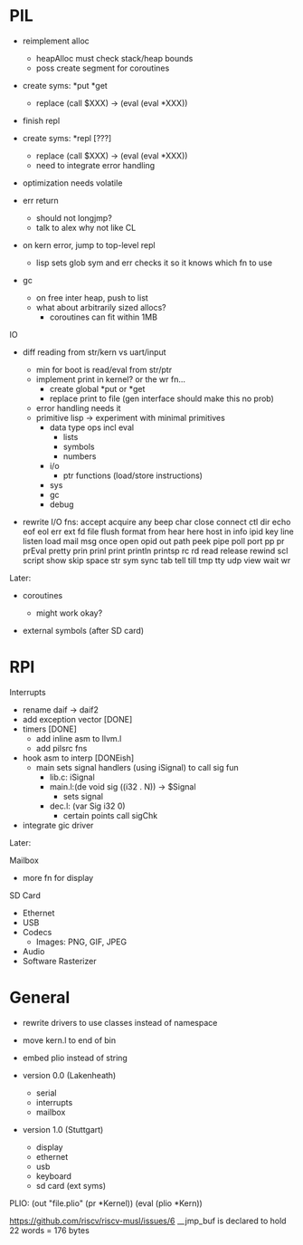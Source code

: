 PIL
===

* reimplement alloc
  * heapAlloc must check stack/heap bounds
  * poss create segment for coroutines
* create syms: *put *get
  * replace (call $XXX) -> (eval (eval *XXX))
* finish repl
* create syms: *repl [???]
  * replace (call $XXX) -> (eval (eval *XXX))
  * need to integrate error handling
* optimization needs volatile
  
* err return
  * should not longjmp?
  * talk to alex why not like CL
* on kern error, jump to top-level repl
  * lisp sets glob sym and err checks it
    so it knows which fn to use

* gc
  * on free inter heap, push to list
  * what about arbitrarily sized allocs?
    * coroutines can fit within 1MB

IO

* diff reading from str/kern vs uart/input
  * min for boot is read/eval from str/ptr
  * implement print in kernel? or the wr fn...
    * create global *put or *get
    * replace print to file (gen interface should make this no prob)
  * error handling needs it
  * primitive lisp -> experiment with minimal primitives
    * data type ops incl eval
      * lists
      * symbols
      * numbers
    * i/o
      * ptr functions (load/store instructions)
    * sys
    * gc
    * debug
  
* rewrite I/O fns:
  accept acquire any beep char close connect ctl dir echo eof eol err ext fd file flush format from hear here host in info ipid key line listen load mail msg once open opid out path peek pipe poll port pp pr prEval pretty prin prinl print println printsp rc rd read release rewind scl script show skip space str sym sync tab tell till tmp tty udp view wait wr

Later:  
  
* coroutines
  * might work okay?

* external symbols (after SD card)

RPI
===

Interrupts
* rename daif -> daif2
* add exception vector [DONE]
* timers [DONE]
  * add inline asm to llvm.l
  * add pilsrc fns
* hook asm to interp [DONEish]
  * main sets signal handlers (using iSignal) to call sig fun
    * lib.c: iSignal
    * main.l:(de void sig ((i32 . N)) -> $Signal
      * sets signal
    * dec.l: (var Sig i32 0)
      * certain points call sigChk
* integrate gic driver

Later:

Mailbox
* more fn for display

SD Card

* Ethernet
* USB
* Codecs
  * Images: PNG, GIF, JPEG
* Audio
* Software Rasterizer

General
=======
* rewrite drivers to use classes instead of namespace
* move kern.l to end of bin
* embed plio instead of string

* version 0.0 (Lakenheath)
  * serial
  * interrupts
  * mailbox
* version 1.0 (Stuttgart)
  * display
  * ethernet
  * usb
  * keyboard
  * sd card (ext syms)

PLIO:
(out "file.plio" (pr *Kernel))
(eval (plio *Kern))

https://github.com/riscv/riscv-musl/issues/6
__jmp_buf is declared to hold 22 words = 176 bytes
